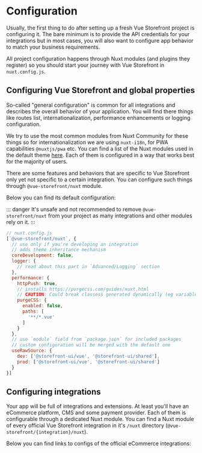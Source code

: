 # Configuration

Usually, the first thing to do after setting up a fresh Vue Storefront project is configuring it. The bare minimum is to provide the API credentials for your integrations but in most cases, you will also want to configure app behavior to match your business requirements.

All project configuration happens through Nuxt modules (and plugins they register) so you should start your journey with Vue Storefront in `nuxt.config.js`.

## Configuring Vue Storefront and global properties

So-called "general configuration" is common for all integrations and describes the overall behavior of your application. You will find there things like routes list, internationalization, performance enhancements or logging configuration.

We try to use the most common modules from Nuxt Community for these things so for internationalization we are using `nuxt-i18n`, for PWA capabilities `@nuxtjs/pwa` etc. You can find a list of the Nuxt modules used in the default theme [here](theme.html#preinstalled-modules-and-libraries). Each of them is configured in a way that works best for the majority of users.

There are some features and behaviors that are specific to Vue Storefront only yet not specific to a certain integration. You can configure such things through `@vue-storefront/nuxt` module. 

[//]: # (TODO: Add documentation for VSF/NUXT module)

Below you can find its default configuration:

::: danger
It's unsafe and not recommended to remove  `@vue-storefront/nuxt`  from your project as many integrations and other modules rely on it.
:::
```js
// nuxt.config.js
[`@vue-storefront/nuxt`, {
  // use only if you're developing an integration
  // adds theme inheritance mechanism
  coreDevelopment: false,
  logger: {
    // read about this part in `Advanced/Logging` section
  },
  performance: {
    httpPush: true,
    // installs https://purgecss.com/guides/nuxt.html
    // CAUTION: Could break classess generated dynamically (eg variable + '-secondary')
    purgeCSS: {
      enabled: false,
      paths: [
        '**/*.vue'
      ]
    }
  },
  // use `module` field from `package.json` for included packages
  // custom configuration will be merged with the default one
  useRawSource: {
    dev: ['@storefront-ui/vue', '@storefront-ui/shared'],
    prod: ['@storefront-ui/vue', '@storefront-ui/shared']
  }
}]
```


## Configuring integrations

Your app will be full of integrations and extensions. At least you'll have an eCommerce platform, CMS and some payment provider. Each of them is configurable through a dedicated Nuxt module. You can find a Nuxt module of every official Vue Storefront integration in it's `/nuxt` directory (`@vue-storefront/{integration}/nuxt`).

Below you can find links to configs of the official eCommerce integrations:

<CommerceIntegrationLinks 
 commercetools="/commercetools/api-client.html"
 shopify="/shopify/api-client.html"
/>


